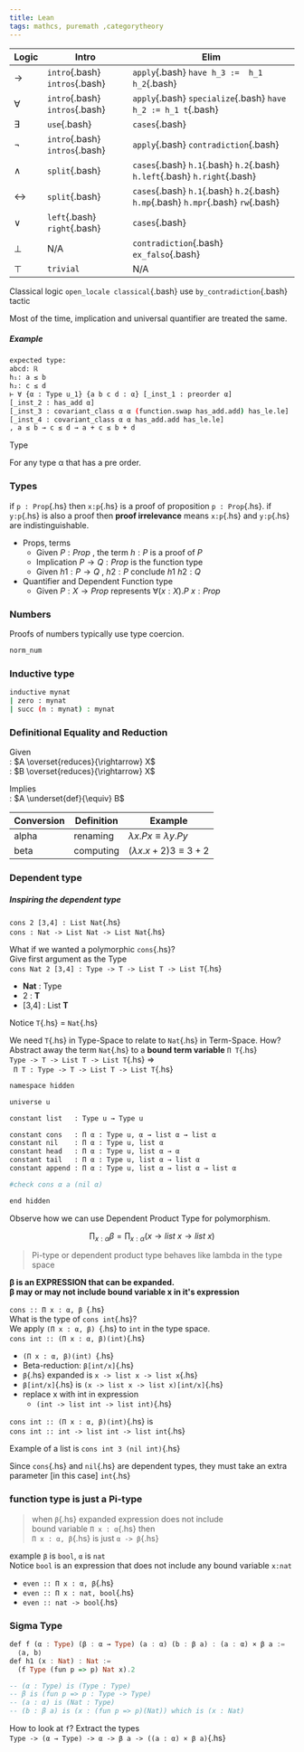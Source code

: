 ```yaml
---
title: Lean
tags: mathcs, puremath ,categorytheory
---
```


| Logic | Intro | Elim |
| ---   | ---   | ---  |
| $\rightarrow$ | `intro`{.bash} `intros`{.bash} | `apply`{.bash}  `have h_3 :=  h_1 h_2`{.bash} |
| $\forall$ | `intro`{.bash} `intros`{.bash} | `apply`{.bash}  `specialize`{.bash} `have h_2 := h_1 t`{.bash} |
| $\exists$ | `use`{.bash}  | `cases`{.bash}  |
| $\lnot$ | `intro`{.bash} `intros`{.bash} | `apply`{.bash} `contradiction`{.bash}|  
| $\land$ | `split`{.bash} | `cases`{.bash} `h.1`{.bash} `h.2`{.bash} `h.left`{.bash} `h.right`{.bash}|
| $\leftrightarrow$ | `split`{.bash} |  `cases`{.bash} `h.1`{.bash} `h.2`{.bash} `h.mp`{.bash} `h.mpr`{.bash} `rw`{.bash} |
| $\lor$ | `left`{.bash} `right`{.bash} | `cases`{.bash} |
| $\bot$ | N/A | `contradiction`{.bash} `ex_falso`{.bash} |
| $\top$ | `trivial` | N/A |  

Classical logic `open_locale classical`{.bash} use `by_contradiction`{.bash} tactic

Most of the time, implication and universal quantifier are treated the same.

##### Example

```bash
expected type:
abcd: ℝ
h₁: a ≤ b
h₂: c ≤ d
⊢ ∀ {α : Type u_1} {a b c d : α} [_inst_1 : preorder α] 
[_inst_2 : has_add α] 
[_inst_3 : covariant_class α α (function.swap has_add.add) has_le.le] 
[_inst_4 : covariant_class α α has_add.add has_le.le]
, a ≤ b → c ≤ d → a + c ≤ b + d
```
Type 

For any type α that has a pre order. 

### Types

if ` p : Prop `{.hs}  then
`x:p`{.hs} is a proof of proposition `p : Prop`{.hs}.
if `y:p`{.hs} is also a proof then **proof irrelevance** means `x:p`{.hs} and `y:p`{.hs} are indistinguishable.  


* Props, terms 
  * Given $P:Prop$ , the term $h:P$ is a proof of $P$
  * Implication $P \rightarrow Q : Prop$ is the function type
  * Given $h1: P \rightarrow Q$ , $h2:P$ conclude $h1\ h2: Q$
* Quantifier and Dependent Function type
  * Given $P:X \rightarrow Prop$ represents $\forall( x: X). P\ x: Prop$

### Numbers

Proofs of numbers typically use type coercion.

```bash
norm_num
```

### Inductive type

```bash
inductive mynat
| zero : mynat
| succ (n : mynat) : mynat
```

### Definitional Equality and Reduction
Given  
  : $A \overset{reduces}{\rightarrow} X$  
  : $B \overset{reduces}{\rightarrow} X$  

Implies  
  : $A \underset{def}{\equiv} B$
   
| Conversion | Definition | Example |
| --- | --- | --- |
| alpha | renaming | $\lambda x. P x \equiv \lambda y. P y$  |
| beta | computing |  $(\lambda x. x + 2) 3 \equiv 3 + 2$ |




### Dependent type


##### Inspiring the dependent type

`cons 2 [3,4] : List Nat`{.hs}  
`cons : Nat -> List Nat -> List Nat`{.hs}  

What if we wanted a polymorphic `cons`{.hs}?  
Give first argument as the Type  
`cons Nat 2 [3,4] : Type -> T -> List T -> List T`{.hs}   

* **Nat** : Type
* 2 : **T**
* [3,4] : List **T**

Notice `T`{.hs} = `Nat`{.hs}  

We need `T`{.hs} in Type-Space to relate to `Nat`{.hs} in Term-Space. How?    
Abstract away the term `Nat`{.hs} to a **bound term variable** `Π T`{.hs}   
`Type -> T -> List T -> List T`{.hs} =>  
` Π T : Type -> T -> List T -> List T`{.hs}



```bash
namespace hidden

universe u

constant list   : Type u → Type u

constant cons   : Π α : Type u, α → list α → list α
constant nil    : Π α : Type u, list α
constant head   : Π α : Type u, list α → α
constant tail   : Π α : Type u, list α → list α
constant append : Π α : Type u, list α → list α → list α

#check cons α a (nil α)

end hidden
```
Observe how we can use Dependent Product Type for polymorphism.

$$\prod_{x: \alpha} \beta = \prod_{x: \alpha} (x \rightarrow list\ x \rightarrow list\ x)$$

> Pi-type or dependent product type behaves like lambda in the type space

**β is an EXPRESSION that can be expanded.**  
**β may or may not include bound variable x in it's expression**

`cons :: Π x : α, β `{.hs}   
What is the type of `cons int`{.hs}?  
We apply `(Π x : α, β) `{.hs} to `int` in the type space.  
`cons int :: (Π x : α, β)(int)`{.hs}

* `(Π x : α, β)(int) `{.hs}
* Beta-reduction: `β[int/x]`{.hs}  
* `β`{.hs} expanded is `x -> list x -> list x`{.hs}  
* `β[int/x]`{.hs} is `(x -> list x -> list x)[int/x]`{.hs}  
* replace x with int in expression
  * `(int -> list int -> list int)`{.hs}  

`cons int :: (Π x : α, β)(int)`{.hs} is  
`cons int :: int -> list int -> list int`{.hs}  

Example of a list is `cons int 3 (nil int)`{.hs}  

Since `cons`{.hs} and `nil`{.hs} are dependent types, they must take an extra parameter [in this case] `int`{.hs}  

### function type is just a Pi-type 

> when `β`{.hs} expanded expression does not include   
bound variable `Π x : α`{.hs} then  
`Π x : α, β`{.hs} is just `α -> β`{.hs}

example `β` is `bool`, `α` is `nat`  
Notice `bool` is an expression that does not include any bound variable `x:nat`

* `even :: Π x : α, β`{.hs} 
* `even :: Π x : nat, bool`{.hs}
* `even :: nat -> bool`{.hs}


### Sigma Type

```hs
def f (α : Type) (β : α → Type) (a : α) (b : β a) : (a : α) × β a :=
  ⟨a, b⟩
def h1 (x : Nat) : Nat :=
  (f Type (fun p => p) Nat x).2

-- (α : Type) is (Type : Type)
-- β is (fun p => p : Type -> Type)
-- (a : α) is (Nat : Type)
-- (b : β a) is (x : (fun p => p)(Nat)) which is (x : Nat)
```

How to look at `f`? Extract the types  
`Type -> (α → Type) -> α -> β a -> ((a : α) × β a)`{.hs}
